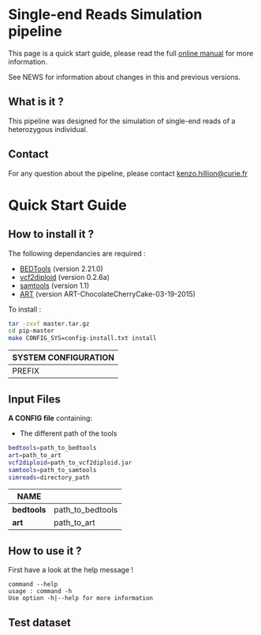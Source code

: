 # Single-end Reads Simulation pipeline

This page is a quick start guide, please read the full [online manual](link) for more information.

See NEWS for information about changes in this and previous versions.

## What is it ?

This pipeline was designed for the simulation of single-end reads of a heterozygous individual.

## Contact

For any question about the pipeline, please contact
<kenzo.hillion@curie.fr>

# Quick Start Guide

## How to install it ?

The following dependancies are required :

* [BEDTools](http://bedtools.readthedocs.io/en/latest/) (version 2.21.0)
* [vcf2diploid](http://alleleseq.gersteinlab.org/home.html) (version 0.2.6a)
* [samtools](http://samtools.sourceforge.net) (version 1.1)
* [ART](http://www.niehs.nih.gov/research/resources/software/biostatistics/art/) (version ART-ChocolateCherryCake-03-19-2015)
 
To install :

```bash
tar -zxvf master.tar.gz
cd pip-master
make CONFIG_SYS=config-install.txt install
```

| SYSTEM CONFIGURATION |
| -------------------- |
|PREFIX | Path to installation folder |


## Input Files

**A CONFIG file** containing:

* The different path of the tools

```bash
bedtools=path_to_bedtools
art=path_to_art
vcf2diploid=path_to_vcf2diploid.jar
samtools=path_to_samtools
simreads=directory_path
```
| NAME |   |
| ---- | - | 
| **bedtools** | path_to_bedtools |
| **art**      | path_to_art      |



## How to use it ?

First have a look at the help message !

```
command --help
usage : command -h
Use option -h|--help for more information
```

## Test dataset
